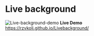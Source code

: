 # Live background
![Live-background-demo](https://user-images.githubusercontent.com/100797809/167251487-8eed9845-1a36-4f33-abac-55d732b3c643.png)
**Live Demo** https://rzvkoli.github.io/Livebackground/
